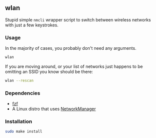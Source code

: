 ## wlan

Stupid simple `nmcli` wrapper script to switch between wireless networks with just a few keystrokes.

### Usage

In the majority of cases, you probably don't need any arguments.

```bash
wlan
```

If you are moving around, or your list of networks just happens to be omitting an SSID you know should be there:

```bash
wlan --rescan
```

### Dependencies

* [fzf](https://github.com/junegunn/fzf)
* A Linux distro that uses [NetworkManager](https://wiki.archlinux.org/title/NetworkManager)

### Installation

```bash
sudo make install
```
